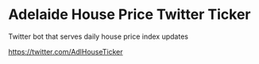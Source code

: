 # Adelaide House Price Twitter Ticker
Twitter bot that serves daily house price index updates

https://twitter.com/AdlHouseTicker
